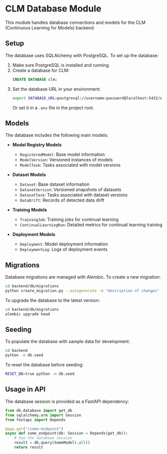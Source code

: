 # CLM Database Module

This module handles database connections and models for the CLM (Continuous Learning for Models) backend.

## Setup

The database uses SQLAlchemy with PostgreSQL. To set up the database:

1. Make sure PostgreSQL is installed and running.
2. Create a database for CLM:
   ```sql
   CREATE DATABASE clm;
   ```
3. Set the database URL in your environment:
   ```bash
   export DATABASE_URL=postgresql://username:password@localhost:5432/clm
   ```
   Or set it in a `.env` file in the project root.

## Models

The database includes the following main models:

- **Model Registry Models**
  - `RegisteredModel`: Base model information
  - `ModelVersion`: Versioned instances of models
  - `ModelTask`: Tasks associated with model versions

- **Dataset Models**
  - `Dataset`: Base dataset information
  - `DatasetVersion`: Versioned snapshots of datasets
  - `DatasetTask`: Tasks associated with dataset versions
  - `DataDrift`: Records of detected data drift

- **Training Models**
  - `TrainingJob`: Training jobs for continual learning
  - `ContinualLearningRun`: Detailed metrics for continual learning training

- **Deployment Models**
  - `Deployment`: Model deployment information
  - `DeploymentLog`: Logs of deployment events

## Migrations

Database migrations are managed with Alembic. To create a new migration:

```bash
cd backend/db/migrations
python create_migration.py --autogenerate -m "description of changes"
```

To upgrade the database to the latest version:

```bash
cd backend/db/migrations
alembic upgrade head
```

## Seeding

To populate the database with sample data for development:

```bash
cd backend
python -m db.seed
```

To reset the database before seeding:

```bash
RESET_DB=true python -m db.seed
```

## Usage in API

The database session is provided as a FastAPI dependency:

```python
from db.database import get_db
from sqlalchemy.orm import Session
from fastapi import Depends

@app.get("/some-endpoint")
async def some_endpoint(db: Session = Depends(get_db)):
    # Use the database session
    result = db.query(SomeModel).all()
    return result
``` 